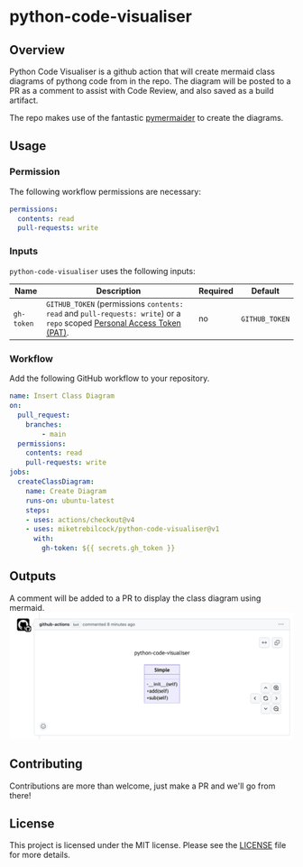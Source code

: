 # python-code-visualiser
## Overview

Python Code Visualiser is a github action that will create mermaid class diagrams of pythong code from in the repo.  The diagram will be posted to a PR as a comment to assist with Code Review, and also saved as a build artifact.

The repo makes use of the fantastic [pymermaider](https://github.com/diceroll123/pymermaider) to create the diagrams.

## Usage
### Permission

The following workflow permissions are necessary:

```yml
permissions:
  contents: read
  pull-requests: write
```

### Inputs

`python-code-visualiser` uses the following inputs:

| Name       | Description                                                                                                                                                                                                              | Required | Default        |
| ---------- | ------------------------------------------------------------------------------------------------------------------------------------------------------------------------------------------------------------------------ | -------- | -------------- |
| `gh-token` | `GITHUB_TOKEN` (permissions `contents: read` and `pull-requests: write`) or a `repo` scoped [Personal Access Token (PAT)](https://docs.github.com/en/github/authenticating-to-github/creating-a-personal-access-token). | no       | `GITHUB_TOKEN` |

### Workflow

Add the following GitHub workflow to your repository.

```yaml
name: Insert Class Diagram
on:
  pull_request:
    branches:
        - main
  permissions:
    contents: read
    pull-requests: write
jobs:
  createClassDiagram:
    name: Create Diagram
    runs-on: ubuntu-latest
    steps:
    - uses: actions/checkout@v4
    - uses: miketrebilcock/python-code-visualiser@v1
      with:
        gh-token: ${{ secrets.gh_token }}
```

## Outputs
A comment will be added to a PR to display the class diagram using mermaid.
![Example](images/example.png)

## Contributing

Contributions are more than welcome, just make a PR and we'll go from there!

## License

This project is licensed under the MIT license. Please see the
[LICENSE](LICENSE) file for more details.